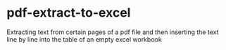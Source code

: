# pdf-extract-to-excel
Extracting text from certain pages of a pdf file and then inserting the text line by line into the table of an empty excel workbook
